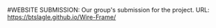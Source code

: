 #WEBSITE SUBMISSION:
Our group's submission for the project. URL: https://btslagle.github.io/Wire-Frame/
